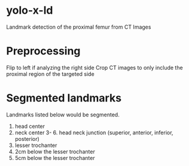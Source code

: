 # yolo-x-ld

Landmark detection of the proximal femur from CT Images

# Preprocessing

Flip to left if analyzing the right side
Crop CT images to only include the proximal region of the targeted side

# Segmented landmarks
Landmarks listed below would be segmented.
1. head center 
2. neck center
3- 6. head neck junction (superior, anterior, inferior, posterior)
7. lesser trochanter
8. 2cm below the lesser trochanter
9. 5cm below the lesser trochanter

